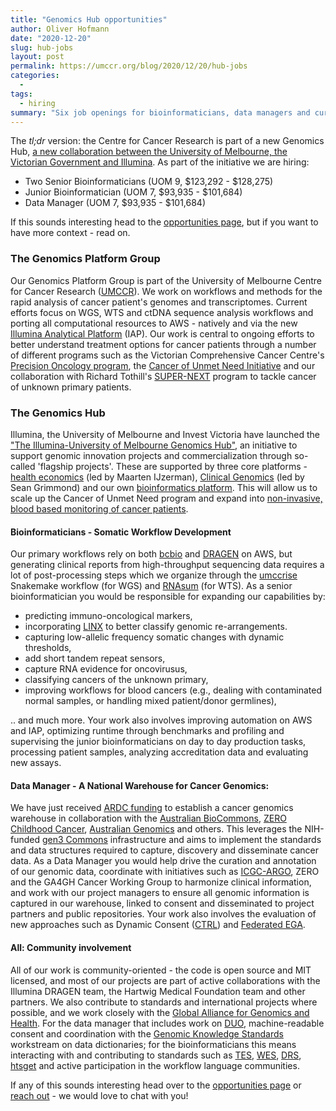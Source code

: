 ```yaml
---
title: "Genomics Hub opportunities"
author: Oliver Hofmann
date: "2020-12-20"
slug: hub-jobs
layout: post
permalink: https://umccr.org/blog/2020/12/20/hub-jobs
categories:
  -
tags:
  - hiring
summary: "Six job openings for bioinformaticians, data managers and curators as part of the new Illumina/UoM Genomics Hub."
---
```


The _tl;dr_ version: the Centre for Cancer Research is part of a new Genomics Hub, [a new collaboration between the University of Melbourne, the Victorian Government and Illumina](https://about.unimelb.edu.au/newsroom/news/2020/december/genomics-innovation-hub-to-drive-research-and-clinical-impact). As part of the initiative we are hiring:

* Two Senior Bioinformaticians (UOM 9, $123,292 - $128,275)
* Junior Bioinformatician (UOM 7, $93,935 - $101,684)
* Data Manager (UOM 7, $93,935 - $101,684)

If this sounds interesting head to the [opportunities page](https://umccr.org/work-with-us/), but if you want to have more context - read on.

### The Genomics Platform Group

Our Genomics Platform Group is part of the University of Melbourne Centre for Cancer Research ([UMCCR](https://mdhs.unimelb.edu.au/centre-for-cancer-research/home#about)). We work on workflows and methods for the rapid analysis of cancer patient's genomes and transcriptomes. Current efforts focus on WGS, WTS and ctDNA sequence analysis workflows and porting all computational resources to AWS - natively and via the new [Illumina Analytical Platform](https://mdhs.unimelb.edu.au/centre-for-cancer-research/our-research/genomics-platform-group/news-item-links/cloud-based-bioinformatics-platform-fast-tracking-genomic-analysis) (IAP). Our work is central to ongoing efforts to better understand treatment options for cancer patients through a number of different programs such as the Victorian Comprehensive Cancer Centre's [Precision Oncology program](https://www.viccompcancerctr.org/news/real-world-implementation-of-the-precision-oncology-approach/), the [Cancer of Unmet Need Initiative](https://mdhs.unimelb.edu.au/centre-for-cancer-research/our-research/precision-oncology-research-group/cancer-of-unmet-need-initiative) and our collaboration with Richard Tothill's [SUPER-NEXT](https://mdhs.unimelb.edu.au/centre-for-cancer-research/our-research/tothill-laboratory-rare-disease-oncogenomics-radio/super-next) program to tackle cancer of unknown primary patients.

### The Genomics Hub

Illumina, the University of Melbourne and Invest Victoria have launched the ["The Illumina-University of Melbourne Genomics Hub"](https://mdhs.unimelb.edu.au/centre-for-cancer-research/our-research/precision-oncology-research-group/illumina-partnership), an initiative to support genomic innovation projects and commercialization through so-called 'flagship projects'. These are supported by three core platforms -[health economics](https://mdhs.unimelb.edu.au/centre-for-cancer-research/our-research/precision-oncology-research-group/illumina-uom-partnership/platforms/health-economics-platform) (led by Maarten IJzerman), [Clinical Genomics](https://mdhs.unimelb.edu.au/centre-for-cancer-research/our-research/precision-oncology-research-group/illumina-uom-partnership/platforms/clinical-genomics-platform) (led by Sean Grimmond) and our own [bioinformatics platform](https://mdhs.unimelb.edu.au/centre-for-cancer-research/our-research/precision-oncology-research-group/illumina-uom-partnership/platforms/bioinformatics-platform). This will allow us to scale up the Cancer of Unmet Need program and expand into [non-invasive, blood based monitoring of cancer patients](https://mdhs.unimelb.edu.au/centre-for-cancer-research/our-research/precision-oncology-research-group/illumina-uom-partnership/projects/cancer-liquid-biopsy-non-invasive-blood-based-monitoring-for-cancer).

#### Bioinformaticians - Somatic Workflow Development

Our primary workflows rely on both [bcbio](https://bcbio-nextgen.readthedocs.io/en/latest/) and [DRAGEN](https://www.illumina.com/products/by-type/informatics-products/dragen-bio-it-platform.html) on AWS, but generating clinical reports from high-throughput sequencing data requires a lot of post-processing steps which we organize through the [umccrise](https://github.com/umccr/umccrise) Snakemake workflow (for WGS) and [RNAsum](https://github.com/umccr/RNAsum) (for WTS). As a senior bioinformatician you would be responsible for expanding our capabilities by:

* predicting immuno-oncological markers,
* incorporating [LINX](https://www.biorxiv.org/content/10.1101/781013v1) to better classify genomic re-arrangements.
* capturing low-allelic frequency somatic changes with dynamic thresholds,
* add short tandem repeat sensors,
* capture RNA evidence for oncovirusus,
* classifying cancers of the unknown primary,
* improving workflows for blood cancers (e.g., dealing with contaminated normal samples, or handling mixed patient/donor germlines),

.. and much more. Your work also involves improving automation on AWS and IAP, optimizing runtime through benchmarks and profiling and supervising the junior bioinformaticians on day to day production tasks, processing patient samples, analyzing accreditation data and evaluating new assays.

#### Data Manager - A National Warehouse for Cancer Genomics:

We have just received [ARDC funding](https://ardc.edu.au/news/new-data-projects-will-help-transform-australian-research/) to establish a cancer genomics warehouse in collaboration with the [Australian BioCommons](https://www.biocommons.org.au/), [ZERO Childhood Cancer](https://www.zerochildhoodcancer.org.au/), [Australian Genomics](https://www.australiangenomics.org.au/) and others. This leverages the NIH-funded [gen3 Commons](https://gen3.org/) infrastructure and aims to implement the standards and data structures required to capture, discovery and disseminate cancer data. As a Data Manager you would help drive the curation and annotation of our genomic data, coordinate with initiatives such as [ICGC-ARGO](https://www.icgc-argo.org/), ZERO and the GA4GH Cancer Working Group to harmonize clinical information, and work with our project managers to ensure all genomic information is captured in our warehouse, linked to consent and disseminated to project partners and public repositories. Your work also involves the evaluation of new approaches such as Dynamic Consent ([CTRL](https://www.australiangenomics.org.au/resources/for-patients/your-personal-platform/)) and [Federated EGA](https://ega-archive.org/federated).

#### All: Community involvement

All of our work is community-oriented - the code is open source and MIT licensed, and most of our projects are part of active collaborations with the Illumina DRAGEN team, the Hartwig Medical Foundation team and other partners. We also contribute to standards and international projects where possible, and we work closely with the [Global Alliance for Genomics and Health](https://www.ga4gh.org/). For the data manager that includes work on [DUO](https://github.com/EBISPOT/DUO), machine-readable consent and coordination with the [Genomic Knowledge Standards](https://github.com/ga4gh-gks/ga4gh-gks.github.io) workstream on data dictionaries; for the bioinformaticians this means interacting with and contributing to standards such as [TES](https://github.com/ga4gh/task-execution-schemas), [WES](https://github.com/ga4gh/workflow-execution-service-schemas), [DRS](https://ga4gh.github.io/data-repository-service-schemas/preview/release/drs-1.0.0/docs/), [htsget](https://samtools.github.io/hts-specs/htsget.html) and active participation in the workflow language communities.

If any of this sounds interesting head over to the [opportunities page](https://umccr.org/work-with-us/) or [reach out](https://umccr.org/#contact) - we would love to chat with you!
